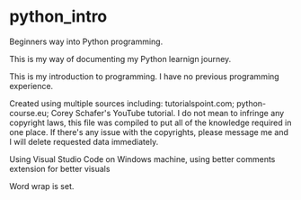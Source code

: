 # python_intro
Beginners way into Python programming.

This is my way of documenting my Python learnign journey.

This is my introduction to programming. I have no previous programming experience.

Created using multiple sources including: tutorialspoint.com; python-course.eu; Corey Schafer's YouTube tutorial. I do not mean to infringe any copyright laws, this file was compiled to put all of the knowledge required in one place. If there's any issue with the copyrights, please message me and I will delete requested data immediately.

Using Visual Studio Code on Windows machine, using better comments extension for better visuals
 
Word wrap is set.